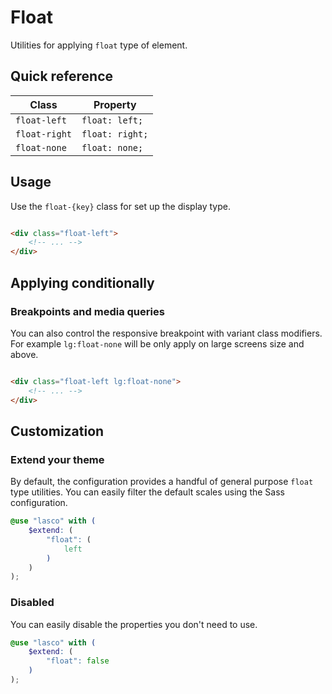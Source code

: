 # Float

Utilities for applying `float` type of element.

## Quick reference

| Class         | Property        |
|---------------|-----------------|
| `float-left`  | `float: left;`  |
| `float-right` | `float: right;` |
| `float-none`  | `float: none;`  |

## Usage

Use the `float-{key}` class for set up the display type.

```html

<div class="float-left">
    <!-- ... -->
</div>
```

## Applying conditionally

### Breakpoints and media queries

You can also control the responsive breakpoint with variant class modifiers. For example `lg:float-none` will be only
apply on large screens size and above.

```html

<div class="float-left lg:float-none">
    <!-- ... -->
</div>
```

## Customization

### Extend your theme

By default, the configuration provides a handful of general purpose `float` type utilities. You can easily filter the
default scales using the Sass configuration.

```scss
@use "lasco" with (
    $extend: (
        "float": (
            left
        )
    )
);
```

### Disabled

You can easily disable the properties you don't need to use.

```scss
@use "lasco" with (
    $extend: (
        "float": false
    )
);
```
